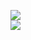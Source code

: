 [![](https://img.shields.io/badge/Made%20With-Github%20Spray-lightgrey.svg?style=for-the-badge&logo=github)](https://github.com/Annihil/github-spray#11110)  
[![](https://i.imgur.com/2DrTn0Z.gif)](https://github.com/Annihil/github-spray)
